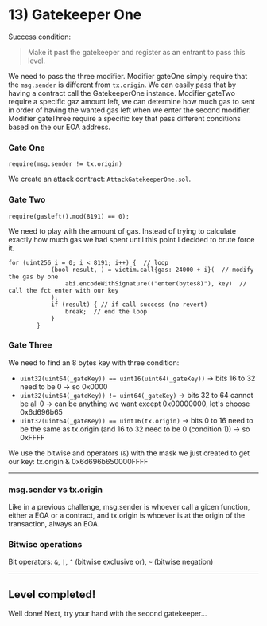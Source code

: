 # 13) Gatekeeper One

Success condition:
> Make it past the gatekeeper and register as an entrant to pass this level.

We need to pass the three modifier. Modifier gateOne simply require that the `msg.sender` is different from `tx.origin`. We can easily pass that by having a contract call the GatekeeperOne instance. Modifier gateTwo require a specific gaz amount left, we can determine how much gas to sent in order of having the wanted gas left when we enter the second modifier. Modifier gateThree require a specific key that pass different conditions based on the our EOA address.

### Gate One

```require(msg.sender != tx.origin)```


We create an attack contract: `AttackGatekeeperOne.sol`.

### Gate Two
```require(gasleft().mod(8191) == 0);```


We need to play with the amount of gas. Instead of trying to calculate exactly how much gas we had spent until this point I decided to brute force it.

```
for (uint256 i = 0; i < 8191; i++) {  // loop 
            (bool result, ) = victim.call{gas: 24000 + i}(  // modify the gas by one
                abi.encodeWithSignature(("enter(bytes8)"), key)  // call the fct enter with our key
            );
            if (result) { // if call success (no revert)
                break;  // end the loop
            }
        }
```

### Gate Three

We need to find an 8 bytes key with three condition:
 - `uint32(uint64(_gateKey)) == uint16(uint64(_gateKey))`
        -> bits 16 to 32 need to be 0
        -> so 0x0000
 - `uint32(uint64(_gateKey)) != uint64(_gateKey)`
        -> bits 32 to 64 cannot be all 0
        -> can be anything we want except 0x00000000, let's choose 0x6d696b65
 - `uint32(uint64(_gateKey)) == uint16(tx.origin)`
        -> bits 0 to 16 need to be the same as tx.origin (and 16 to 32 need to be 0 (condition 1))
        -> so 0xFFFF

We use the bitwise and operators (`&`) with the mask we just created to get our key: tx.origin & 0x6d696b650000FFFF

---
### msg.sender vs tx.origin
Like in a previous challenge, msg.sender is whoever call a gicen function, either a EOA or a contract, and tx.origin is whoever is at the origin of the transaction, always an EOA.

### Bitwise operations
Bit operators: `&`, `|`, `^` (bitwise exclusive or), `~` (bitwise negation)

---
## Level completed!

Well done! Next, try your hand with the second gatekeeper...